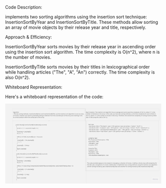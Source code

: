 Code Description:

implements two sorting algorithms using the insertion sort technique: InsertionSortByYear and InsertionSortByTitle. These methods allow sorting an array of movie objects by their release year and title, respectively.

Approach & Efficiency:

InsertionSortByYear sorts movies by their release year in ascending order using the insertion sort algorithm. The time complexity is O(n^2), where n is the number of movies.

InsertionSortByTitle sorts movies by their titles in lexicographical order while handling articles ("The", "A", "An") correctly. The time complexity is also O(n^2).

Whiteboard Representation:

Here's a whiteboard representation of the code:

![](./Retrospectives.jpg)
